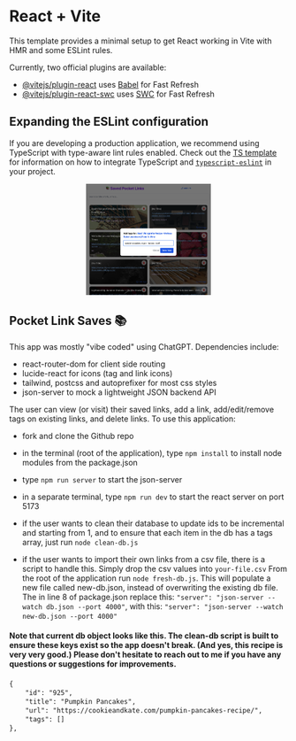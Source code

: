 # React + Vite

This template provides a minimal setup to get React working in Vite with HMR and some ESLint rules.

Currently, two official plugins are available:

- [@vitejs/plugin-react](https://github.com/vitejs/vite-plugin-react/blob/main/packages/plugin-react) uses [Babel](https://babeljs.io/) for Fast Refresh
- [@vitejs/plugin-react-swc](https://github.com/vitejs/vite-plugin-react/blob/main/packages/plugin-react-swc) uses [SWC](https://swc.rs/) for Fast Refresh

## Expanding the ESLint configuration

If you are developing a production application, we recommend using TypeScript with type-aware lint rules enabled. Check out the [TS template](https://github.com/vitejs/vite/tree/main/packages/create-vite/template-react-ts) for information on how to integrate TypeScript and [`typescript-eslint`](https://typescript-eslint.io) in your project.

<p style="text-align: center; width: 100%;">
    <img style="width: 45%;" src="src/assets/pocket-saves.png" alt="screenshot of pocket saves application showing tags"> 
</p>


## Pocket Link Saves 📚


This app was mostly "vibe coded" using ChatGPT. Dependencies include: 
* react-router-dom for client side routing
* lucide-react for icons (tag and link icons)
* tailwind, postcss and autoprefixer for most css styles
* json-server to mock a lightweight JSON backend API

The user can view (or visit) their saved links, add a link, add/edit/remove tags on existing links, and delete links. To use this application: 
* fork and clone the Github repo
* in the terminal (root of the application), type `npm install` to install node modules from the package.json
* type `npm run server` to start the json-server
* in a separate terminal, type `npm run dev` to start the react server on port 5173

* if the user wants to clean their database to update ids to be incremental and starting from 1, and to ensure that each item in the db has a tags array, just run `node clean-db.js`

* if the user wants to import their own links from a csv file, there is a script to handle this. Simply drop the csv values into `your-file.csv` From the root of the application run `node fresh-db.js`. This will populate a new file called new-db.json, instead of overwriting the existing db file. The in line 8 of package.json replace this: ```"server": "json-server --watch db.json --port 4000"```, with this: ```"server": "json-server --watch new-db.json --port 4000"```

#### Note that current db object looks like this. The clean-db script is built to ensure these keys exist so the app doesn't break. (And yes, this recipe is very very good.) Please don't hesitate to reach out to me if you have any questions or suggestions for improvements.
```
{
    "id": "925",
    "title": "Pumpkin Pancakes",
    "url": "https://cookieandkate.com/pumpkin-pancakes-recipe/",
    "tags": []
},
